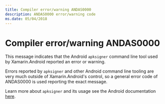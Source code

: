```yaml
---
title: Compiler error/warning ANDAS0000
description: ANDAS0000 error/warning code
ms.date: 05/04/2018
---
```

# Compiler error/warning ANDAS0000

This message indicates that the Android `apksigner` command line tool used by
Xamarin.Android reported an error or warning.

Errors reported by `apksigner` and other Android command line tooling are very
much outside of Xamarin.Android's control, so a general error code of
ANDAS0000 is used reporting the exact message.

Learn more about `apksigner` and its usage see the Android documentation
[here][apksigner].

[apksigner]: https://developer.android.com/studio/command-line/apksigner
